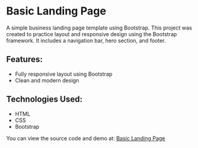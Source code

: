 # Basic Landing Page

A simple business landing page template using Bootstrap. This project was created to practice layout and responsive design using the Bootstrap framework. It includes a navigation bar, hero section, and footer.

## Features:
- Fully responsive layout using Bootstrap
- Clean and modern design
  

## Technologies Used:
- HTML
- CSS
- Bootstrap

You can view the source code and demo at: [Basic Landing Page](https://github.com/mayankjhn/landing-page)

